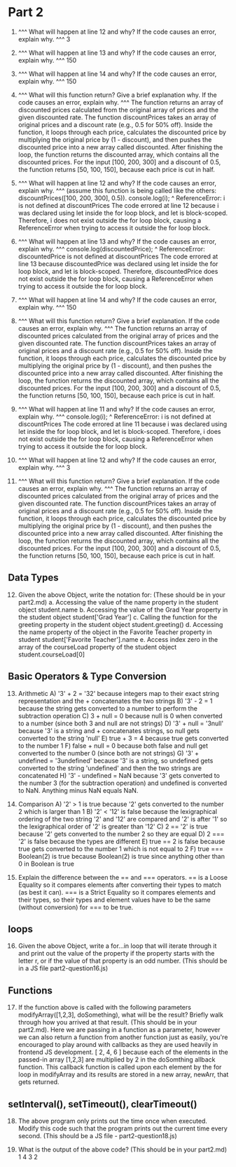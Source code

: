 # Part 2

1. ^^^ What will happen at line 12 and why? If the code causes an error, explain why. ^^^
3

2. ^^^ What will happen at line 13 and why? If the code causes an error, explain why. ^^^
150

3. ^^^ What will happen at line 14 and why? If the code causes an error, explain why. ^^^
150 

4. ^^^ What will this function return? Give a brief explanation why. If the code causes an error, explain why. ^^^
The function returns an array of discounted prices calculated from the original array of prices and the given discounted rate.
The function discountPrices takes an array of original prices and a discount rate (e.g., 0.5 for 50% off). Inside the function, it loops through each price, calculates the discounted price by multiplying the original price by (1 - discount), and then pushes the discounted price into a new array called discounted. After finishing the loop, the function returns the discounted array, which contains all the discounted prices.
For the input [100, 200, 300] and a discount of 0.5, the function returns [50, 100, 150], because each price is cut in half.

5. ^^^ What will happen at line 12 and why?  If the code causes an error, explain why. ^^^ (assume this function is being called like the others: discountPrices([100, 200, 300], 0.5)).
    console.log(i);
                ^
ReferenceError: i is not defined
    at discountPrices
The code errored at line 12 because i was declared using let inside the for loop block, and let is block-scoped. Therefore, i does not exist outside the for loop block, causing a ReferenceError when trying to access it outside the for loop block.

6. ^^^ What will happen at line 13 and why? If the code causes an error, explain why. ^^^
    console.log(discountedPrice);
                ^
ReferenceError: discountedPrice is not defined
    at discountPrices
The code errored at line 13 because discountedPrice was declared using let inside the for loop block, and let is block-scoped. Therefore, discountedPrice does not exist outside the for loop block, causing a ReferenceError when trying to access it outside the for loop block.

7. ^^^ What will happen at line 14 and why? If the code causes an error, explain why. ^^^
150

8. ^^^ What will this function return? Give a brief explanation. If the code causes an error, explain why. ^^^
The function returns an array of discounted prices calculated from the original array of prices and the given discounted rate.
The function discountPrices takes an array of original prices and a discount rate (e.g., 0.5 for 50% off). Inside the function, it loops through each price, calculates the discounted price by multiplying the original price by (1 - discount), and then pushes the discounted price into a new array called discounted. After finishing the loop, the function returns the discounted array, which contains all the discounted prices.
For the input [100, 200, 300] and a discount of 0.5, the function returns [50, 100, 150], because each price is cut in half.

9.  ^^^ What will happen at line 11 and why? If the code causes an error, explain why. ^^^
    console.log(i);
                ^
ReferenceError: i is not defined
    at discountPrices
The code errored at line 11 because i was declared using let inside the for loop block, and let is block-scoped. Therefore, i does not exist outside the for loop block, causing a ReferenceError when trying to access it outside the for loop block.

10. ^^^ What will happen at line 12 and why? If the code causes an error, explain why. ^^^
3

11. ^^^ What will this function return? Give a brief explanation. If the code causes an error, explain why. ^^^
The function returns an array of discounted prices calculated from the original array of prices and the given discounted rate.
The function discountPrices takes an array of original prices and a discount rate (e.g., 0.5 for 50% off). Inside the function, it loops through each price, calculates the discounted price by multiplying the original price by (1 - discount), and then pushes the discounted price into a new array called discounted. After finishing the loop, the function returns the discounted array, which contains all the discounted prices.
For the input [100, 200, 300] and a discount of 0.5, the function returns [50, 100, 150], because each price is cut in half.


## Data Types

12. Given the above Object, write the notation for:  (These should be in your part2.md)
    a. Accessing the value of the name property in the student object
    student.name
    b. Accessing the value of the Grad Year property in the student object
    student['Grad Year']
    c. Calling the function for the greeting property in the student object
    student.greeting()
    d. Accessing the name property of the object in the Favorite Teacher property in student
    student['Favorite Teacher'].name
    e. Access index zero in the array of the courseLoad property of the student object
    student.courseLoad[0]
 
## Basic Operators & Type Conversion

13. Arithmetic
    A) '3' + 2 = '32' because integers map to their exact string representation and the + concatenates the two strings
    B) '3' - 2 = 1 because the string gets converted to a number to perform the subtraction operation
    C) 3 + null = 0 because null is 0 when converted to a number (since both 3 and null are not strings)
    D) '3' + null = '3null' because '3' is a string and + concatenates strings, so null gets converted to the string 'null'
    E) true + 3 = 4 because true gets converted to the number 1
    F) false + null = 0 because both false and null get converted to the number 0 (since both are not strings)
    G) '3' + undefined = '3undefined' because '3' is a string, so undefined gets converted to the string 'undefined' and then the two strings are concatenated
    H) '3' - undefined = NaN because '3' gets converted to the number 3 (for the subtraction operation) and undefined is converted to NaN. Anything minus NaN equals NaN.

14. Comparison
    A) '2' > 1 is true because '2' gets converted to the number 2 which is larger than 1
    B) '2' < '12' is false because the lexigraphical ordering of the two string '2' and '12' are compared and '2' is after '1' so the lexigraphical order of '2' is greater than '12'
    C) 2 == '2' is true because '2' gets converted to the number 2 so they are equal
    D) 2 === '2' is false because the types are different
    E) true == 2 is false because true gets converted to the number 1  which is not equal to 2
    F) true === Boolean(2) is true because Boolean(2) is true since anything other than 0 in Boolean is true

15. Explain the difference between the == and === operators.
    == is a Loose Equality so it compares elements after converting their types to match (as best it can). === is a Strict Equality so it compares elements and their types, so their types and element values have to be the same (without conversion) for === to be true. 

## loops
16. Given the above Object, write a for...in loop that will iterate through it and print out the value of the property if the property starts with the letter r, or if the value of that property is an odd number.  (This should be in a JS file part2-question16.js)

## Functions
17. If the function above is called with the following parameters modifyArray([1,2,3], doSomething), what will be the result? Briefly walk through how you arrived at that result. (This should be in your part2.md). Here we are passing in a function as a parameter, however we can also return a function from another function just as easily, you're encouraged to play around with callbacks as they are used heavily in frontend JS development. 
[ 2, 4, 6 ] because each of the elements in the passed-in array [1,2,3] are multiplied by 2 in the doSomthing allback function. This callback function is called upon each element by the for loop in modifyArray and its results are stored in a new array, newArr, that gets returned. 

## setInterval(), setTimeout(), clearTimeout()
18. The above program only prints out the time once when executed. Modify this code such that the program prints out the current time every second.  (This should be a JS file - part2-question18.js)

19. What is the output of the above code? (This should be in your part2.md)
1
4
3
2
